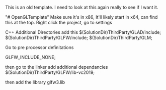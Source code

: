 This is an old template. I need to look at this again really to see if I want it.

"# OpenGLTemplate" 
Make sure it's in x86, It'll likely start in x64, can find this at the top.
Right click the project, go to settings

C++ 
Additional Directories
add this
$(SolutionDir)ThirdParty/GLAD/include;
$(SolutionDir)ThirdParty/GLFW/include;
$(SolutionDir)ThirdParty/GLM;

Go to pre processor definitations

GLFW_INCLUDE_NONE;

then go to the linker
add additional dependancies
$(SolutionDir)ThirdParty/GLFW/lib-vc2019;

then add the library
glfw3.lib
